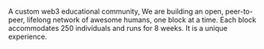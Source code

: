A custom web3 educational community, We are building an open, peer-to-peer, lifelong network of awesome humans, one block at a time. Each block accommodates 250 individuals and runs for 8 weeks. It is a unique experience.